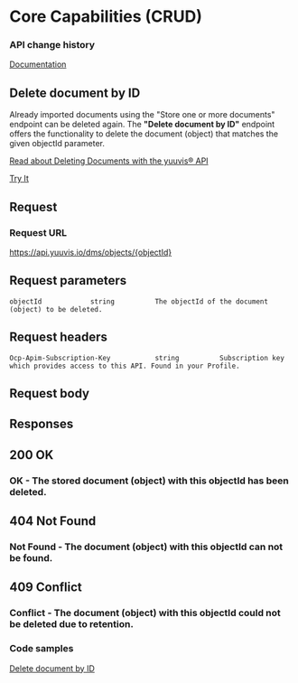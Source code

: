 # Core Capabilities (CRUD)

### API change history

[Documentation](https://yuuvis.io//how-to)


## Delete document by ID

Already imported documents using the "Store one or more documents" endpoint can be deleted again. 
The **"Delete document by ID"** endpoint offers the functionality to delete the document (object) that matches the given objectId parameter.


[Read about Deleting Documents with the yuuvis® API](https://yuuvis.io/how-to/delete)

[Try It](https://yuuvis.io/docs/services/yuuvis-dms-core/operations/ObjectsByObjectIdDelete/console)
## Request

### Request URL

https://api.yuuvis.io/dms/objects/{objectId}

## Request parameters

```
objectId            string          The objectId of the document (object) to be deleted.

```
## Request headers

```
Ocp-Apim-Subscription-Key           string          Subscription key which provides access to this API. Found in your Profile.

```

## Request body

## Responses

## 200 OK

### OK - The stored document (object) with this objectId has been deleted.

## 404 Not Found

### Not Found - The document (object) with this objectId can not be found.

## 409 Conflict

### Conflict - The document (object) with this objectId could not be deleted due to retention.

### Code samples

[Delete document by ID](./Delete-from-yuuvis®.java)